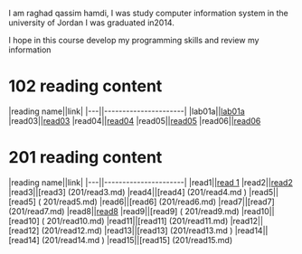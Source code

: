 
I am raghad qassim hamdi, I was study computer information system in the university of Jordan
I was graduated in2014.

 I hope in this course develop my programming skills and review my information
 
 # 102 reading content
 |reading name||link|
 |---||----------------------|
 |lab01a||[lab01a](102/lab01a)
 |read03||[read03](102/read03)
 |read04||[read04](102/read04)
 |read05||[read05](102/read05)
 |read06||[read06](102/read06)

 
# 201 reading content

|reading name||link|
 |---||----------------------|
 |read1||[read 1](201/read1.md)
 |read2||[read2](201/read2.md)
 |read3||[read3] (201/read3.md)
 |read4||[read4] (201/read4.md )
 |read5||[read5] ( 201/read5.md)
 |read6||[read6] (201/read6.md)
 |read7||[read7] (201/read7.md)
 |read8||[read8](201/read8.md)
 |read9||[read9] ( 201/read9.md)
 |read10||[read10] ( 201/read10.md)
 |read11||[read11] (201/read11.md)
 |read12||[read12] (201/read12.md)
 |read13||[read13] (201/read13.md )
 |read14||[read14] (201/read14.md )
 |read15||[read15] (201/read15.md)
 
 
 
 